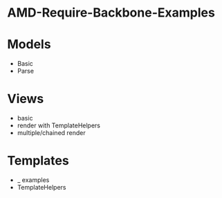 AMD-Require-Backbone-Examples
=============================
# Models
* Basic
* Parse

# Views
* basic
* render with TemplateHelpers
* multiple/chained render

# Templates
* _ examples
* TemplateHelpers